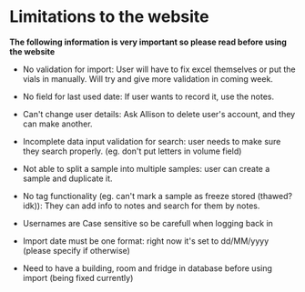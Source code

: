 # Limitations to the website
**The following information is very important so please read before using the website**

- No validation for import: User will have to fix excel themselves or put the vials in manually. Will try and give more validation in coming week.

- No field for last used date: If user wants to record it, use the notes.

- Can't change user details: Ask Allison to delete user's account, and they can make another.

- Incomplete data input validation for search: user needs to make sure they search properly. (eg. don't put letters in volume field)

- Not able to split a sample into multiple samples: user can create a sample and duplicate it.

- No tag functionality (eg. can't mark a sample as freeze stored (thawed? idk)): They can add info to notes and search for them by notes.

- Usernames are Case sensitive so be carefull when logging back in

- Import date must be one format: right now it's set to dd/MM/yyyy (please specify if otherwise)

- Need to have a building, room and fridge in database before using import (being fixed currently)